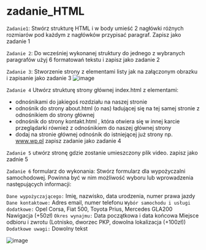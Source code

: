 # zadanie_HTML
`Zadanie1`: 
Stwórz strukturę HTML i w body umieść 2 nagłówki różnych rozmiarów pod każdym 
z nagłówków przypisać paragraf. Zapisz jako zadanie 1

`Zadanie 2`: Do wcześniej wykonanej struktury do jednego  z wybranych paragrafów użyj 6 formatowań tekstu i zapisz jako zadanie 2

`Zadanie 3`: Stworzenie strony z elementami listy jak na załączonym obrazku i zapisanie jako zadanie 3
 ![image](https://user-images.githubusercontent.com/24233938/141695662-84fff3ff-49b0-46b5-9a7f-66a023d67038.png)

	
`Zadanie 4` Utwórz strukturę strony głównej index.html z elementami: 
-	 odnośnikami do jakiegoś rozdziału na naszej stronie 
-	 odnośnik do strony about.html (o nas) ładującej się na tej samej stronie 
z odnośnikiem do strony głównej
-	odnośnik do strony kontakt.html , która otwiera się w innej karcie przeglądarki również 
z odnośnikiem do naszej głównej strony
- dodaj na stronie głównej odnośnik do istniejącej już strony np. www.wp.pl 
zapisz zadanie jako zadanie 4

`Zadanie 5` utwórz stronę gdzie zostanie umieszczony plik video. zapisz jako zadnie 5

`Zadanie 6` formularz do wykonania:
Stwórz formularz dla wypożyczalni samochodowej. Powinna być w nim możliwość wyboru lub wprowadzenia następujących informacji:

`Dane wypożyczającego:`
Imię, nazwisko, data urodzenia, numer prawa jazdy
`Dane kontaktowe:`
Adres email, numer telefonu
`Wybór samochodu i usługi dodatkowe:`
Opel Corsa, Fiat 500, Toyota Prius, Mercedes GLA200
Nawigacja (+50zł)
`Okres wynajmu:`
Data początkowa i data końcowa
Miejsce odbioru i zwrotu (Lotnisko, dworzec PKP, dowolna lokalizacja (+100zł))
`Dodatkowe uwagi:`
Dowolny tekst

![image](https://user-images.githubusercontent.com/24233938/141695638-ef759122-8cb9-4e67-af03-a7f3303e59c2.png)

